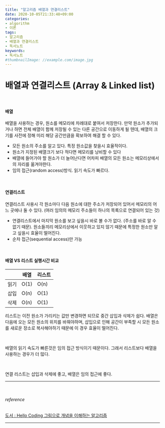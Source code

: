 ```yaml
---
title: "알고리즘 배열과 연결리스트"
date: 2020-10-05T21:33:48+09:00
categories:
- algorithm
- 이론
tags:
- 알고리즘
- 배열과 연결리스트
- 독서노트
keywords:
- 독서노트
#thumbnailImage: //example.com/image.jpg
---
```


<!--more-->
# 배열과 연결리스트  (Array & Linked list)

&nbsp;


#### 배열

배열을 사용하는 경우, 원소를 메모리에 차례대로 붙여서 저장한다. 
만약 원소가 추가되거나 하면 전체 배열이 함께 저장될 수 있는 다른 공간으로 이동하게 될 텐데, 배열의 크기를 사전에 정해 미리 해당 공간만큼을 확보하여 해결 할 수 있다.   

- 모든 원소의 주소를 알고 있다. 특정 원소값을 찾을시 효율적이다.
- 원소가 지정된 배열크기 보다 적다면 메모리를 낭비할 수 있다   
- 배열에 들어가야 할 원소가 더 늘어난다면 어차피 배열의 모든 원소는 메모리상에서의 자리를 옮겨야한다.   
- 임의 접근(random access)방식. 읽기 속도가 빠르다.

&nbsp;

#### 연결리스트

연결리스트 사용시 각 원소마다 다음 원소에 대한 주소가 저장되어 있어서 메모리의 어느 곳에나 둘 수 있다. (여러 임의의 메모리 주소들이 하나의 목록으로 연결되어 있는 것)

- 연결리스트에서 마지막 원소를 보고 싶을시 바로 볼 수가 없다. (주소를 바로 알 수 없기 때문). 원소들끼리 메모리상에서 이웃하고 있지 않기 때문에 특정한 원소만 알고 싶을시 효율이 떨어진다.   
- 순차 접근(sequential access)만 가능


&nbsp;

#### 배열 VS 리스트 실행시간 비교

|   |  배열 | 리스트  |
|---|---|---|
|  읽기 | O(1)   | O(n)   |
| 삽입  |  O(n) | O(1)  |
| 삭제  |  O(n) | O(1)  |

리스트는 이전 원소가 가리키는 값만 변경하면 되므로 중간 삽입과 삭제가 쉽다. 배열은 다음에 오는 모든 원소의 위치를 바꿔야하며, 삽입으로 인해 공간이 부족할 시 모든 원소를 새로운 장소로 복사해야하기 때문에 이 경우 효율이 떨어진다.

&nbsp;

배열의 읽기 속도가 빠른것은 임의 접근 방식이기 때문이다. 그래서 리스트보다 배열을 사용하는 경우가 더 많다.

&nbsp;

연결 리스트는 삽입과 삭제에 좋고, 배열은 임의 접근에 좋다.

-----

&nbsp;

###### reference
[도서 : Hello Coding 그림으로 개념을 이해하는 알고리즘](https://book.naver.com/bookdb/book_detail.nhn?bid=11823284)


-----